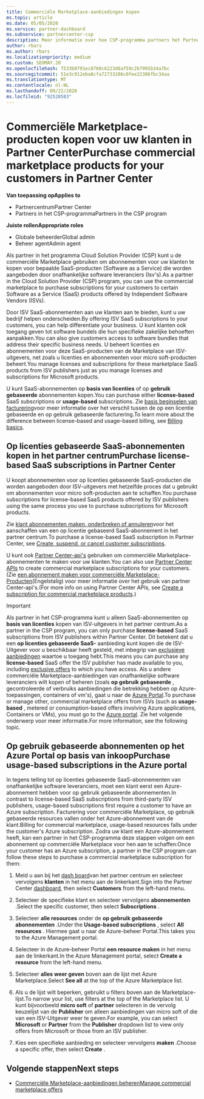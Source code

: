 ```yaml
---
title: Commerciële Marketplace-aanbiedingen kopen
ms.topic: article
ms.date: 05/05/2020
ms.service: partner-dashboard
ms.subservice: partnercenter-csp
description: Meer informatie over hoe CSP-programma partners het Partner Center Marketplace kunnen gebruiken om klanten te kopen van SaaS-aanbiedingen van onafhankelijke software leveranciers (Isv's).
author: rbars
ms.author: rbars
ms.localizationpriority: medium
ms.custom: SEOMAY.20
ms.openlocfilehash: 7533b0791ec8760c6223d6af59c2b7995b34a7bc
ms.sourcegitcommit: 51e3c912eba8cfa72733206c0fee22386fbc34aa
ms.translationtype: MT
ms.contentlocale: nl-NL
ms.lasthandoff: 09/22/2020
ms.locfileid: "92528583"
---
```

# <a name="purchase-commercial-marketplace-products-for-your-customers-in-partner-center"></a><span data-ttu-id="77a3a-103">Commerciële Marketplace-producten kopen voor uw klanten in Partner Center</span><span class="sxs-lookup"><span data-stu-id="77a3a-103">Purchase commercial marketplace products for your customers in Partner Center</span></span>

<span data-ttu-id="77a3a-104">**Van toepassing op**</span><span class="sxs-lookup"><span data-stu-id="77a3a-104">**Applies to**</span></span>

- <span data-ttu-id="77a3a-105">Partnercentrum</span><span class="sxs-lookup"><span data-stu-id="77a3a-105">Partner Center</span></span>
- <span data-ttu-id="77a3a-106">Partners in het CSP-programma</span><span class="sxs-lookup"><span data-stu-id="77a3a-106">Partners in the CSP program</span></span>

<span data-ttu-id="77a3a-107">**Juiste rollen**</span><span class="sxs-lookup"><span data-stu-id="77a3a-107">**Appropriate roles**</span></span>

- <span data-ttu-id="77a3a-108">Globale beheerder</span><span class="sxs-lookup"><span data-stu-id="77a3a-108">Global admin</span></span>
- <span data-ttu-id="77a3a-109">Beheer agent</span><span class="sxs-lookup"><span data-stu-id="77a3a-109">Admin agent</span></span>

<span data-ttu-id="77a3a-110">Als partner in het programma Cloud Solution Provider (CSP) kunt u de commerciële Marketplace gebruiken om abonnementen voor uw klanten te kopen voor bepaalde SaaS-producten (Software as a Service) die worden aangeboden door onafhankelijke software leveranciers (Isv's).</span><span class="sxs-lookup"><span data-stu-id="77a3a-110">As a partner in the Cloud Solution Provider (CSP) program, you can use the commercial marketplace to purchase subscriptions for your customers to certain Software as a Service (SaaS) products offered by Independent Software Vendors (ISVs).</span></span> 

<span data-ttu-id="77a3a-111">Door ISV SaaS-abonnementen aan uw klanten aan te bieden, kunt u uw bedrijf helpen onderscheiden.</span><span class="sxs-lookup"><span data-stu-id="77a3a-111">By offering ISV SaaS subscriptions to your customers, you can help differentiate your business.</span></span> <span data-ttu-id="77a3a-112">U kunt klanten ook toegang geven tot software bundels die hun specifieke zakelijke behoeften aanpakken.</span><span class="sxs-lookup"><span data-stu-id="77a3a-112">You can also give customers access to software bundles that address their specific business needs.</span></span> <span data-ttu-id="77a3a-113">U beheert licenties en abonnementen voor deze SaaS-producten van de Marketplace van ISV-uitgevers, net zoals u licenties en abonnementen voor micro soft-producten beheert.</span><span class="sxs-lookup"><span data-stu-id="77a3a-113">You manage licenses and subscriptions for these marketplace SaaS products from ISV publishers just as you manage licenses and subscriptions for Microsoft products.</span></span>

<span data-ttu-id="77a3a-114">U kunt SaaS-abonnementen op **basis van licenties** of op **gebruik gebaseerde** abonnementen kopen.</span><span class="sxs-lookup"><span data-stu-id="77a3a-114">You can purchase either **license-based** SaaS subscriptions or **usage-based** subscriptions.</span></span> <span data-ttu-id="77a3a-115">Zie [basis beginselen van facturering](billing-basics.md)voor meer informatie over het verschil tussen de op een licentie gebaseerde en op gebruik gebaseerde facturering.</span><span class="sxs-lookup"><span data-stu-id="77a3a-115">To learn more about the difference between license-based and usage-based billing, see [Billing basics](billing-basics.md).</span></span>

## <a name="purchase-license-based-saas-subscriptions-in-partner-center"></a><span data-ttu-id="77a3a-116">Op licenties gebaseerde SaaS-abonnementen kopen in het partner centrum</span><span class="sxs-lookup"><span data-stu-id="77a3a-116">Purchase license-based SaaS subscriptions in Partner Center</span></span>

<span data-ttu-id="77a3a-117">U koopt abonnementen voor op licenties gebaseerde SaaS-producten die worden aangeboden door ISV-uitgevers met hetzelfde proces dat u gebruikt om abonnementen voor micro soft-producten aan te schaffen.</span><span class="sxs-lookup"><span data-stu-id="77a3a-117">You purchase subscriptions for license-based SaaS products offered by ISV publishers using the same process you use to purchase subscriptions for Microsoft products.</span></span>

<span data-ttu-id="77a3a-118">Zie [klant abonnementen maken, onderbreken of annuleren](create-a-new-subscription.md#create-a-new-subscription)voor het aanschaffen van een op licentie gebaseerd SaaS-abonnement in het partner centrum.</span><span class="sxs-lookup"><span data-stu-id="77a3a-118">To purchase a license-based SaaS subscription in Partner Center, see [Create, suspend, or cancel customer subscriptions](create-a-new-subscription.md#create-a-new-subscription).</span></span>

<span data-ttu-id="77a3a-119">U kunt ook [Partner Center-api's](/partner-center/develop/) gebruiken om commerciële Marketplace-abonnementen te maken voor uw klanten.</span><span class="sxs-lookup"><span data-stu-id="77a3a-119">You can also use [Partner Center APIs](/partner-center/develop/) to create commercial marketplace subscriptions for your customers.</span></span> <span data-ttu-id="77a3a-120">(Zie [een abonnement maken voor commerciële Marketplace-Producten](/partner-center/develop/create-subscription-azure-marketplace-products)(Engelstalig) voor meer informatie over het gebruik van partner Center-api's.</span><span class="sxs-lookup"><span data-stu-id="77a3a-120">(For more info on using Partner Center APIs, see [Create a subscription for commercial marketplace products](/partner-center/develop/create-subscription-azure-marketplace-products).)</span></span>

>[!IMPORTANT]
> <span data-ttu-id="77a3a-121">Als partner in het CSP-programma kunt u alleen SaaS-abonnementen op **basis van licenties** kopen van ISV-uitgevers in het partner centrum.</span><span class="sxs-lookup"><span data-stu-id="77a3a-121">As a partner in the CSP program, you can only purchase **license-based** SaaS subscriptions from ISV publishers within Partner Center.</span></span> <span data-ttu-id="77a3a-122">Dit betekent dat u een **op licenties gebaseerde SaaS-** aanbieding kunt kopen die de ISV-Uitgever voor u beschikbaar heeft gesteld, met inbegrip van [exclusieve aanbiedingen](csp-commercial-marketplace-discover.md#learn-about-marketplace-exclusive-offers) waartoe u toegang hebt.</span><span class="sxs-lookup"><span data-stu-id="77a3a-122">This means you can purchase any **license-based** SaaS offer the ISV publisher has made available to you, including [exclusive offers](csp-commercial-marketplace-discover.md#learn-about-marketplace-exclusive-offers) to which you have access.</span></span> <span data-ttu-id="77a3a-123">Als u andere commerciële Marketplace-aanbiedingen van onafhankelijke software leveranciers wilt kopen of beheren (zoals **op gebruik gebaseerde** , gecontroleerde of verbruiks aanbiedingen die betrekking hebben op Azure-toepassingen, containers of vm's), gaat u naar de [Azure Portal](https://portal.azure.com/).</span><span class="sxs-lookup"><span data-stu-id="77a3a-123">To purchase or manage other, commercial marketplace offers from ISVs (such as **usage-based** , metered or consumption-based offers involving Azure applications, Containers or VMs), you must go to the [Azure portal](https://portal.azure.com/).</span></span> <span data-ttu-id="77a3a-124">Zie het volgende onderwerp voor meer informatie.</span><span class="sxs-lookup"><span data-stu-id="77a3a-124">For more information, see the following topic.</span></span>

## <a name="purchase-usage-based-subscriptions-in-the-azure-portal"></a><span data-ttu-id="77a3a-125">Op gebruik gebaseerde abonnementen op het Azure Portal op basis van inkoop</span><span class="sxs-lookup"><span data-stu-id="77a3a-125">Purchase usage-based subscriptions in the Azure portal</span></span>

<span data-ttu-id="77a3a-126">In tegens telling tot op licenties gebaseerde SaaS-abonnementen van onafhankelijke software leveranciers, moet een klant eerst een Azure-abonnement hebben voor op gebruik gebaseerde abonnementen.</span><span class="sxs-lookup"><span data-stu-id="77a3a-126">In contrast to license-based SaaS subscriptions from third-party ISV publishers, usage-based subscriptions first require a customer to have an Azure subscription.</span></span> <span data-ttu-id="77a3a-127">Facturering voor commerciële Marketplace, op gebruik gebaseerde resources vallen onder het Azure-abonnement van de klant.</span><span class="sxs-lookup"><span data-stu-id="77a3a-127">Billing for commercial marketplace, usage-based resources falls under the customer's Azure subscription.</span></span> <span data-ttu-id="77a3a-128">Zodra uw klant een Azure-abonnement heeft, kan een partner in het CSP-programma deze stappen volgen om een abonnement op commerciële Marketplace voor hen aan te schaffen:</span><span class="sxs-lookup"><span data-stu-id="77a3a-128">Once your customer has an Azure subscription, a partner in the CSP program can follow these steps to purchase a commercial marketplace subscription for them:</span></span>

1. <span data-ttu-id="77a3a-129">Meld u aan bij het [dash board](https://partner.microsoft.com/dashboard)van het partner centrum en selecteer vervolgens **klanten** in het menu aan de linkerkant.</span><span class="sxs-lookup"><span data-stu-id="77a3a-129">Sign into the Partner Center [dashboard](https://partner.microsoft.com/dashboard), then select **Customers** from the left-hand menu.</span></span>

2. <span data-ttu-id="77a3a-130">Selecteer de specifieke klant en selecteer vervolgens **abonnementen** .</span><span class="sxs-lookup"><span data-stu-id="77a3a-130">Select the specific customer, then select **Subscriptions** .</span></span>  

3. <span data-ttu-id="77a3a-131">Selecteer **alle resources** onder de **op gebruik gebaseerde abonnementen** .</span><span class="sxs-lookup"><span data-stu-id="77a3a-131">Under the **Usage-based subscriptions** , select **All resources** .</span></span> <span data-ttu-id="77a3a-132">Hiermee gaat u naar de Azure-beheer Portal.</span><span class="sxs-lookup"><span data-stu-id="77a3a-132">This takes you to the Azure Management portal.</span></span>

4. <span data-ttu-id="77a3a-133">Selecteer in de Azure-beheer Portal **een resource maken** in het menu aan de linkerkant.</span><span class="sxs-lookup"><span data-stu-id="77a3a-133">In the Azure Management portal, select **Create a resource** from the left-hand menu.</span></span>

5. <span data-ttu-id="77a3a-134">Selecteer **alles weer geven** boven aan de lijst met Azure Marketplace.</span><span class="sxs-lookup"><span data-stu-id="77a3a-134">Select **See all** at the top of the Azure Marketplace list.</span></span>

6. <span data-ttu-id="77a3a-135">Als u de lijst wilt beperken, gebruikt u filters boven aan de Marketplace-lijst.</span><span class="sxs-lookup"><span data-stu-id="77a3a-135">To narrow your list, use filters at the top of the Marketplace list.</span></span> <span data-ttu-id="77a3a-136">U kunt bijvoorbeeld **micro soft** of **partner** selecteren in de vervolg keuzelijst van de **Publisher** om alleen aanbiedingen van micro soft of die van een ISV-Uitgever weer te geven.</span><span class="sxs-lookup"><span data-stu-id="77a3a-136">For example, you can select **Microsoft** or **Partner** from the **Publisher** dropdown list to view only offers from Microsoft or those from an ISV publisher.</span></span>

7. <span data-ttu-id="77a3a-137">Kies een specifieke aanbieding en selecteer vervolgens **maken** .</span><span class="sxs-lookup"><span data-stu-id="77a3a-137">Choose a specific offer, then select **Create** .</span></span>

## <a name="next-steps"></a><span data-ttu-id="77a3a-138">Volgende stappen</span><span class="sxs-lookup"><span data-stu-id="77a3a-138">Next steps</span></span>

- [<span data-ttu-id="77a3a-139">Commerciële Marketplace-aanbiedingen beheren</span><span class="sxs-lookup"><span data-stu-id="77a3a-139">Manage commercial marketplace offers</span></span>](csp-commercial-marketplace-purchase.md)